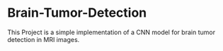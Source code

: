 # Brain-Tumor-Detection
This Project is a simple implementation of a CNN model for brain tumor detection in MRI images.
